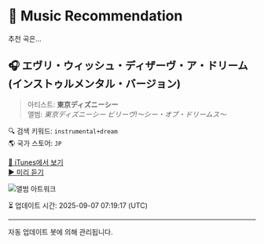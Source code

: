 
# 🎵 Music Recommendation

추천 곡은...

## 🎧 エヴリ・ウィッシュ・ディザーヴ・ア・ドリーム (インストゥルメンタル・バージョン)  
> 아티스트: **東京ディズニーシー**  
> 앨범: _東京ディズニーシー ビリーヴ!〜シー・オブ・ドリームス〜_  

🔍 검색 키워드: `instrumental+dream`  
🌎 국가 스토어: `JP`

[🔗 iTunes에서 보기](https://music.apple.com/jp/album/%E3%82%A8%E3%83%B4%E3%83%AA-%E3%82%A6%E3%82%A3%E3%83%83%E3%82%B7%E3%83%A5-%E3%83%87%E3%82%A3%E3%82%B6%E3%83%BC%E3%83%B4-%E3%82%A2-%E3%83%89%E3%83%AA%E3%83%BC%E3%83%A0-%E3%82%A4%E3%83%B3%E3%82%B9%E3%83%88%E3%82%A5%E3%83%AB%E3%83%A1%E3%83%B3%E3%82%BF%E3%83%AB-%E3%83%90%E3%83%BC%E3%82%B8%E3%83%A7%E3%83%B3/1656814791?i=1656815135&uo=4)  
[▶️ 미리 듣기](https://audio-ssl.itunes.apple.com/itunes-assets/AudioPreview112/v4/04/3b/08/043b0877-c1f0-197c-0626-b2ea2fb9712a/mzaf_5502333216462695709.plus.aac.p.m4a)

![앨범 아트워크](https://is1-ssl.mzstatic.com/image/thumb/Music112/v4/2e/2b/ce/2e2bcefe-18b7-f7ed-786a-e9d741a8a149/22UM1IM27856.rgb.jpg/100x100bb.jpg)

⏳ 업데이트 시간: 2025-09-07 07:19:17 (UTC)

---
자동 업데이트 봇에 의해 관리됩니다.

